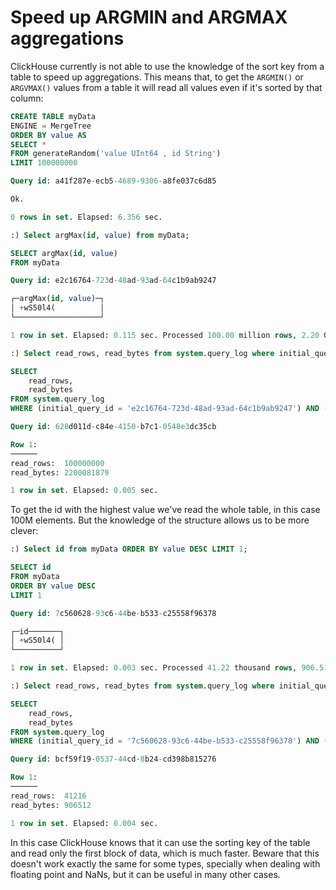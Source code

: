 # Speed up ARGMIN and ARGMAX aggregations

ClickHouse currently is not able to use the knowledge of the sort key from a table to speed up aggregations. This means that, to get the `ARGMIN()` or `ARGVMAX()` values from a table it will read all values even if it's sorted by that column:

```sql
CREATE TABLE myData
ENGINE = MergeTree
ORDER BY value AS
SELECT *
FROM generateRandom('value UInt64 , id String')
LIMIT 100000000

Query id: a41f287e-ecb5-4689-9306-a8fe037c6d85

Ok.

0 rows in set. Elapsed: 6.356 sec.

:) Select argMax(id, value) from myData;

SELECT argMax(id, value)
FROM myData

Query id: e2c16764-723d-48ad-93ad-64c1b9ab9247

┌─argMax(id, value)─┐
│ +wS50l4(          │
└───────────────────┘

1 row in set. Elapsed: 0.115 sec. Processed 100.00 million rows, 2.20 GB (866.13 million rows/s., 19.06 GB/s.)

:) Select read_rows, read_bytes from system.query_log where initial_query_id = 'e2c16764-723d-48ad-93ad-64c1b9ab9247' and type = 'QueryFinish' \G

SELECT
    read_rows,
    read_bytes
FROM system.query_log
WHERE (initial_query_id = 'e2c16764-723d-48ad-93ad-64c1b9ab9247') AND (type = 'QueryFinish')

Query id: 628d011d-c84e-4150-b7c1-0548e3dc35cb

Row 1:
──────
read_rows:  100000000
read_bytes: 2200081879

1 row in set. Elapsed: 0.005 sec. 
```

To get the id with the highest value we've read the whole table, in this case 100M elements. But the knowledge of the structure allows us to be more clever:

```sql
:) Select id from myData ORDER BY value DESC LIMIT 1;

SELECT id
FROM myData
ORDER BY value DESC
LIMIT 1

Query id: 7c560628-93c6-44be-b533-c25558f96378

┌─id───────┐
│ +wS50l4( │
└──────────┘

1 row in set. Elapsed: 0.003 sec. Processed 41.22 thousand rows, 906.51 KB (15.34 million rows/s., 337.29 MB/s.)

:) Select read_rows, read_bytes from system.query_log where initial_query_id = '7c560628-93c6-44be-b533-c25558f96378' and type = 'QueryFinish' \G

SELECT
    read_rows,
    read_bytes
FROM system.query_log
WHERE (initial_query_id = '7c560628-93c6-44be-b533-c25558f96378') AND (type = 'QueryFinish')

Query id: bcf59f19-0537-44cd-8b24-cd398b815276

Row 1:
──────
read_rows:  41216
read_bytes: 906512

1 row in set. Elapsed: 0.004 sec.
```

In this case ClickHouse knows that it can use the sorting key of the table and read only the first block of data, which is much faster. Beware that this doesn't work exactly the same for some types, specially when dealing with floating point and NaNs, but it can be useful in many other cases.